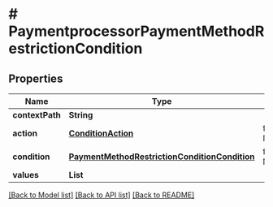 # # PaymentprocessorPaymentMethodRestrictionCondition


## Properties 


Name | Type | Description | Notes
------------ | ------------- | ------------- | -------------
**contextPath**| **String** |   | [optional]
**action**| [**ConditionAction**](ConditionAction.md) |  for more information please, see Model/ConditionAction.php  | [optional] [default to ConditionAction.DISALLOW]
**condition**| [**PaymentMethodRestrictionConditionCondition**](PaymentMethodRestrictionConditionCondition.md) |  for more information please, see Model/PaymentMethodRestrictionConditionCondition.php  | [optional] [default to PaymentMethodRestrictionConditionCondition.IN]
**values**| **List<String>** |   | [optional] [default to new ArrayList<>()]


[[Back to Model list]](../../README.md#models) [[Back to API list]](../../README.md#endpoints) [[Back to README]](../../README.md)

